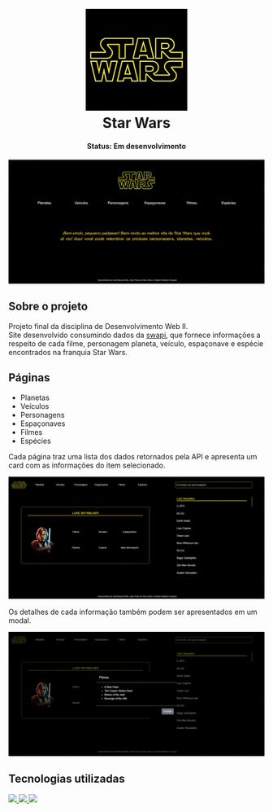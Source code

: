 <h1 align="center">
  <br>
  <img src="./assets/starWars-logo.png" alt="Alvorecer" width="200">
  <br>
  Star Wars
</h1>

<h4 align="center">Status: Em desenvolvimento</h4>

<div align="center">
  <img src="assets/readme/home.png" alt="Início da página" width="686">
</div>

## **Sobre o projeto**

Projeto final da disciplina de Desenvolvimento Web II. 
<br>
Site desenvolvido consumindo dados da <a href="https://swapi.dev/documentation">swapi</a>, que fornece informações a respeito de cada filme, personagem planeta, veículo, espaçonave e espécie encontrados na franquia Star Wars.

## **Páginas**

- Planetas
- Veículos
- Personagens
- Espaçonaves
- Filmes
- Espécies

Cada página traz uma lista dos dados retornados pela API e apresenta um card com as informações do item selecionado.

<div align="center">
  <img src="assets/readme/personagens.png" alt="Página de personagens" width="686">
</div>

Os detalhes de cada informação também podem ser apresentados em um modal.

<div align="center">
  <img src="assets/readme/personagensModal.png" alt="Página de personagens" width="686">
</div>

## **Tecnologias utilizadas**

<div>
<a href="https://developer.mozilla.org/pt-BR/docs/Web/HTML">
  <img src="https://skillicons.dev/icons?i=html"/>
</a>
<a href="https://developer.mozilla.org/pt-BR/docs/Web/CSS">
  <img src="https://skillicons.dev/icons?i=css"/>
</a>
<a href="https://developer.mozilla.org/pt-BR/docs/Web/javascript">
  <img src="https://skillicons.dev/icons?i=javascript"/>
</a>
</div>

